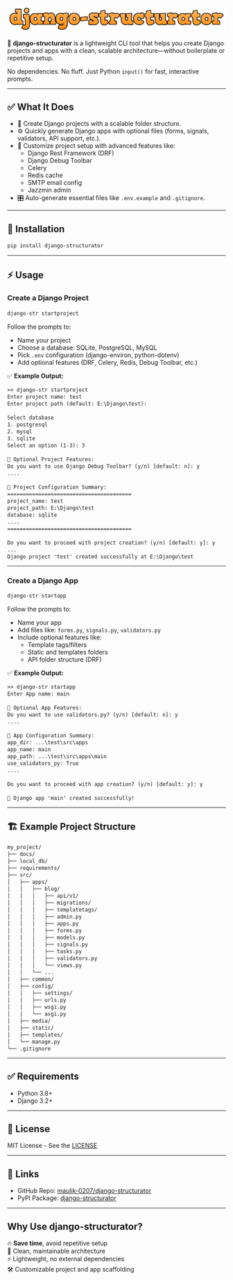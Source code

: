 
<p align="center">
  <img src="https://raw.githubusercontent.com/maulik-0207/django-structurator/master/images/django-structurator_logo.png" alt="django-structurator" width="600"/>
</p>

🚀 **django-structurator** is a lightweight CLI tool that helps you create Django projects and apps with a clean, scalable architecture—without boilerplate or repetitive setup.

No dependencies. No fluff. Just Python `input()` for fast, interactive prompts.

---

## ✅ What It Does

- 📂 Create Django projects with a scalable folder structure.
- ⚙️ Quickly generate Django apps with optional files (forms, signals, validators, API support, etc.).
- 🔧 Customize project setup with advanced features like:
  - Django Rest Framework (DRF)
  - Django Debug Toolbar
  - Celery
  - Redis cache
  - SMTP email config
  - Jazzmin admin
- 🎛️ Auto-generate essential files like `.env.example` and `.gitignore`.

---

## 🚀 Installation

```bash
pip install django-structurator
```

---

## ⚡ Usage

### Create a Django Project

```bash
django-str startproject
```

Follow the prompts to:
- Name your project
- Choose a database: SQLite, PostgreSQL, MySQL
- Pick `.env` configuration (django-environ, python-dotenv)
- Add optional features (DRF, Celery, Redis, Debug Toolbar, etc.)

✅ **Example Output:**
```
>> django-str startproject
Enter project name: test
Enter project path (default: E:\Django\test): 

Select database
1. postgresql
2. mysql
3. sqlite
Select an option (1-3): 3

🔧 Optional Project Features:
Do you want to use Django Debug Toolbar? (y/n) [default: n]: y
....

🚀 Project Configuration Summary:
========================================
project_name: test
project_path: E:\Django\test
database: sqlite
....
========================================

Do you want to proceed with project creation? (y/n) [default: y]: y
...
Django project 'test' created successfully at E:\Django\test
```

---

### Create a Django App

```bash
django-str startapp
```

Follow the prompts to:
- Name your app
- Add files like: `forms.py`, `signals.py`, `validators.py`
- Include optional features like:
  - Template tags/filters
  - Static and templates folders
  - API folder structure (DRF)

✅ **Example Output:**
```
>> django-str startapp    
Enter App name: main

🔧 Optional App Features:
Do you want to use validators.py? (y/n) [default: n]: y
....

🚀 App Configuration Summary:
app_dir: ...\test\src\apps
app_name: main
app_path: ...\test\src\apps\main
use_validators_py: True
....

Do you want to proceed with app creation? (y/n) [default: y]: y

🎉 Django app 'main' created successfully!
```

---

## 🏗️ Example Project Structure

```plaintext
my_project/
├── docs/
├── local_db/
├── requirements/
├── src/
│   ├── apps/
│   │   ├── blog/
│   │   │   ├── api/v1/
│   │   │   ├── migrations/
│   │   │   ├── templatetags/
│   │   │   ├── admin.py
│   │   │   ├── apps.py
│   │   │   ├── forms.py
│   │   │   ├── models.py
│   │   │   ├── signals.py
│   │   │   ├── tasks.py
│   │   │   ├── validators.py
│   │   │   └── views.py
│   │   └── ...
│   ├── common/
│   ├── config/
│   │   ├── settings/
│   │   ├── urls.py
│   │   ├── wsgi.py
│   │   └── asgi.py
│   ├── media/
│   ├── static/
│   ├── templates/
│   └── manage.py
└── .gitignore
```

---

## ✅ Requirements

- Python 3.8+
- Django 3.2+

---

## 📄 License

MIT License - See the [LICENSE](https://github.com/maulik-0207/django-structurator/blob/main/LICENSE)

---

## 🔗 Links

- GitHub Repo: [maulik-0207/django-structurator](https://github.com/maulik-0207/django-structurator)
- PyPI Package: [django-structurator](https://pypi.org/project/django-structurator/)


---

## Why Use django-structurator?

🔥 **Save time**, avoid repetitive setup  
🧹 Clean, maintainable architecture  
⚡ Lightweight, no external dependencies  
🛠️ Customizable project and app scaffolding  
